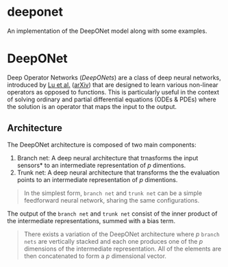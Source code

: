 # deeponet
An implementation of the DeepONet model along with some examples.

# DeepONet
Deep Operator Networks (*DeepONets*) are a class of deep neural networks, introduced by [Lu et al.](https://doi.org/10.1038/s42256-021-00302-5) ([arXiv](https://doi.org/10.48550/arXiv.1910.03193)) that are designed to learn various non-linear operators as opposed to functions. This is particularly useful in the context of solving ordinary and partial differential equations (ODEs & PDEs) where the solution is an operator that maps the input to the output.

## Architecture
The DeepONet architecture is composed of two main components:

1. Branch net: A deep neural architecture that trnasforms the input sensors* to an intermediate representation of $p$ dimentions.
1. Trunk net: A deep neural architecture that transforms the the evaluation points to an intermediate representation of $p$ dimentions.

> In the simplest form, `branch net` and `trunk net` can be a simple feedforward neural network, sharing the same configurations.

The output of the `branch net` and `trunk net` consist of the inner product of the intermediate representations, summed with a bias term.

> There exists a variation of the DeepONet architecture where $p$ `branch nets` are vertically stacked and each one produces one of the $p$ dimensions of the intermediate representation. All of the elements are then concatenated to form a $p$ dimensional vector.